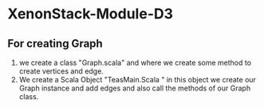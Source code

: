 # XenonStack-Module-D3

## For creating Graph 

1. we create a class "Graph.scala" and where we create some method to create vertices and edge.
2. We create a Scala Object "TeasMain.Scala " in this  object we create our Graph instance and add edges and also call the methods of our Graph class.
